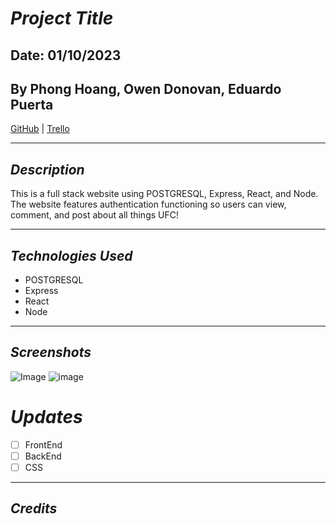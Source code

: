 # **_Project Title_**

## Date: 01/10/2023

## By Phong Hoang, Owen Donovan, Eduardo Puerta

[GitHub](https://github.com/hoang-p6/UFC-Website-FrontEnd) | [Trello](https://trello.com/b/pF9iiQC0/ufc-website)

---

## **_Description_**

This is a full stack website using POSTGRESQL, Express, React, and Node. The website features authentication functioning so users can view, comment, and post about all things UFC!

---

## **_Technologies Used_**

- POSTGRESQL
- Express
- React
- Node

---

## **_Screenshots_**

![Image]()
![image]()

# **_Updates_**

- [ ] FrontEnd
- [ ] BackEnd
- [ ] CSS

---

## _Credits_
